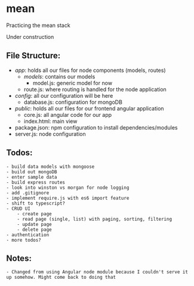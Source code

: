 # mean
Practicing the mean stack

Under construction

## File Structure:
- _app_: holds all our files for node components (models, routes)
    - _models_: contains our models
        - model.js: generic model for now
    - route.js: where routing is handled for the node application
- _config_: all our configuration will be here
    - database.js: configuration for mongoDB
- _public_: holds all our files for our frontend angular application
    - core.js: all angular code for our app
    - index.html: main view
- package.json: npm configuration to install dependencies/modules
- server.js: node configuration

## Todos:
    - build data models with mongoose
    - build out mongoDB
    - enter sample data
    - build express routes
    - look into winston vs morgan for node logging
    - add .gitignore
    - implement require.js with es6 import feature
    - shift to typescript?
    - CRUD UI
        - create page
        - read page (single, list) with paging, sorting, filtering
        - update page
        - delete page
    - authentication
    - more todos?

## Notes:
    - Changed from using Angular node module because I couldn't serve it up somehow. Might come back to doing that
